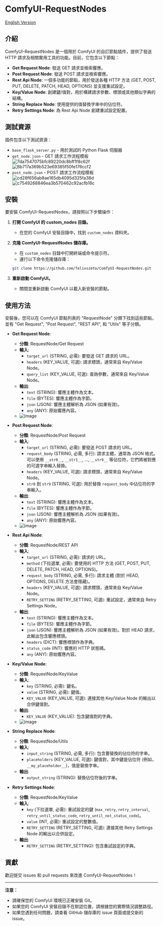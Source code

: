 # ComfyUI-RequestNodes

[English Version](README.md)

## 介紹

ComfyUI-RequestNodes 是一個用於 ComfyUI 的自訂節點插件，提供了發送 HTTP 請求及相關實用工具的功能。目前，它包含以下節點：

*   **Get Request Node**: 發送 GET 請求並檢索響應。
*   **Post Request Node**: 發送 POST 請求並檢索響應。
*   **Rest Api Node**: 一個多功能的節點，用於發送各種 HTTP 方法 (GET, POST, PUT, DELETE, PATCH, HEAD, OPTIONS) 並支援重試設定。
*   **Key/Value Node**: 創建鍵/值對，用於構建請求參數、標頭或其他類似字典的結構。
*   **String Replace Node**: 使用提供的值替換字串中的佔位符。
*   **Retry Settings Node**: 為 Rest Api Node 創建重試設定配置。

## 測試資源

插件包含以下測試資源：
* `base_flask_server.py` - 用於測試的 Python Flask 伺服器
* `get_node.json` - GET 請求工作流程模板
![7da7547075bfc89220dc8bff1f8c62f](https://github.com/user-attachments/assets/ce9e6f04-1618-433a-8d69-4857a280dc61)
![8b717a369b523e69385f50fe176ccf2](https://github.com/user-attachments/assets/b5f1795a-589d-43df-8e82-a1a079262e5f)
* `post_node.json` - POST 請求工作流程模板
![cd28f656ab8ae165db4095d325fa38d](https://github.com/user-attachments/assets/28ad21f5-2949-4c41-8d61-994b9170f37c)
![c7549268846ea3b570462c92acfb16c](https://github.com/user-attachments/assets/12dbd00b-af85-439d-978f-301760536005)

## 安裝

要安裝 ComfyUI-RequestNodes，請按照以下步驟操作：

1.  **打開 ComfyUI 的 custom_nodes 目錄。**
    *   在您的 ComfyUI 安裝目錄中，找到 `custom_nodes` 資料夾。

2.  **克隆 ComfyUI-RequestNodes 儲存庫。**
    *   在 `custom_nodes` 目錄中打開終端或命令提示符。
    *   運行以下命令克隆儲存庫：

    ```bash
    git clone https://github.com/felixszeto/ComfyUI-RequestNodes.git
    ```

3.  **重新啟動 ComfyUI。**
    *   關閉並重新啟動 ComfyUI 以載入新安裝的節點。

## 使用方法

安裝後，您可以在 ComfyUI 節點列表的 "RequestNode" 分類下找到這些節點，並有 "Get Request", "Post Request", "REST API", 和 "Utils" 等子分類。

*   **Get Request Node**:
    *   **分類**: RequestNode/Get Request
    *   **輸入**:
        *   `target_url` (STRING, 必需): 要發送 GET 請求的 URL。
        *   `headers` (KEY_VALUE, 可選): 請求標頭，通常來自 Key/Value Node。
        *   `query_list` (KEY_VALUE, 可選): 查詢參數，通常來自 Key/Value Node。
    *   **輸出**:
        *   `text` (STRING): 響應主體作為文本。
        *   `file` (BYTES): 響應主體作為字節。
        *   `json` (JSON): 響應主體解析為 JSON (如果有效)。
        *   `any` (ANY): 原始響應內容。
    *   ![image](https://github.com/user-attachments/assets/cdb1938f-f8a9-4a4b-a787-90fa4d543523)

*   **Post Request Node**:
    *   **分類**: RequestNode/Post Request
    *   **輸入**:
        *   `target_url` (STRING, 必需): 要發送 POST 請求的 URL。
        *   `request_body` (STRING, 必需, 多行): 請求主體，通常為 JSON 格式。可以使用 `__str0__`, `__str1__`, ..., `__str9__` 等佔位符，它們將被對應的可選字串輸入替換。
        *   `headers` (KEY_VALUE, 可選): 請求標頭，通常來自 Key/Value Node。
        *   `str0` 到 `str9` (STRING, 可選): 用於替換 `request_body` 中佔位符的字串輸入。
    *   **輸出**:
        *   `text` (STRING): 響應主體作為文本。
        *   `file` (BYTES): 響應主體作為字節。
        *   `json` (JSON): 響應主體解析為 JSON (如果有效)。
        *   `any` (ANY): 原始響應內容。
    *   ![image](https://github.com/user-attachments/assets/6eda9fef-48cf-478c-875e-6bd6d850bff2)

*   **Rest Api Node**:
    *   **分類**: RequestNode/REST API
    *   **輸入**:
        *   `target_url` (STRING, 必需): 請求的 URL。
        *   `method` (下拉選單, 必需): 要使用的 HTTP 方法 (GET, POST, PUT, DELETE, PATCH, HEAD, OPTIONS)。
        *   `request_body` (STRING, 必需, 多行): 請求主體 (對於 HEAD, OPTIONS, DELETE 方法會隱藏)。
        *   `headers` (KEY_VALUE, 可選): 請求標頭，通常來自 Key/Value Node。
        *   `RETRY_SETTING` (RETRY_SETTING, 可選): 重試設定，通常來自 Retry Settings Node。
    *   **輸出**:
        *   `text` (STRING): 響應主體作為文本。
        *   `file` (BYTES): 響應主體作為字節。
        *   `json` (JSON): 響應主體解析為 JSON (如果有效)。對於 HEAD 請求，此輸出包含響應標頭。
        *   `headers` (DICT): 響應標頭作為字典。
        *   `status_code` (INT): 響應的 HTTP 狀態碼。
        *   `any` (ANY): 原始響應內容。

*   **Key/Value Node**:
    *   **分類**: RequestNode/KeyValue
    *   **輸入**:
        *   `key` (STRING, 必需): 鍵名。
        *   `value` (STRING, 必需): 鍵值。
        *   `KEY_VALUE` (KEY_VALUE, 可選): 連接其他 Key/Value Node 的輸出以合併鍵值對。
    *   **輸出**:
        *   `KEY_VALUE` (KEY_VALUE): 包含鍵值對的字典。
    *   ![image](https://github.com/user-attachments/assets/dfe7dab0-2b1b-4f99-ac6f-89e01d03b7e0)

*   **String Replace Node**:
    *   **分類**: RequestNode/Utils
    *   **輸入**:
        *   `input_string` (STRING, 必需, 多行): 包含要替換的佔位符的字串。
        *   `placeholders` (KEY_VALUE, 可選): 鍵值對，其中鍵是佔位符 (例如，`__my_placeholder__`)，值是替換字串。
    *   **輸出**:
        *   `output_string` (STRING): 替換佔位符後的字串。

*   **Retry Settings Node**:
    *   **分類**: RequestNode/KeyValue
    *   **輸入**:
        *   `key` (下拉選單, 必需): 重試設定的鍵 (`max_retry`, `retry_interval`, `retry_until_status_code`, `retry_until_not_status_code`)。
        *   `value` (INT, 必需): 重試設定的整數值。
        *   `RETRY_SETTING` (RETRY_SETTING, 可選): 連接其他 Retry Settings Node 的輸出以合併設定。
    *   **輸出**:
        *   `RETRY_SETTING` (RETRY_SETTING): 包含重試設定的字典。

## 貢獻

歡迎提交 issues 和 pull requests 來改進 ComfyUI-RequestNodes！

---

**注意：**

*   請確保您的 ComfyUI 環境已正確安裝 Git。
*   如果您的 ComfyUI 安裝目錄不在默認位置，請根據您的實際情況調整路徑。
*   如果您遇到任何問題，請查看 GitHub 儲存庫的 issue 頁面或提交新的 issue。
